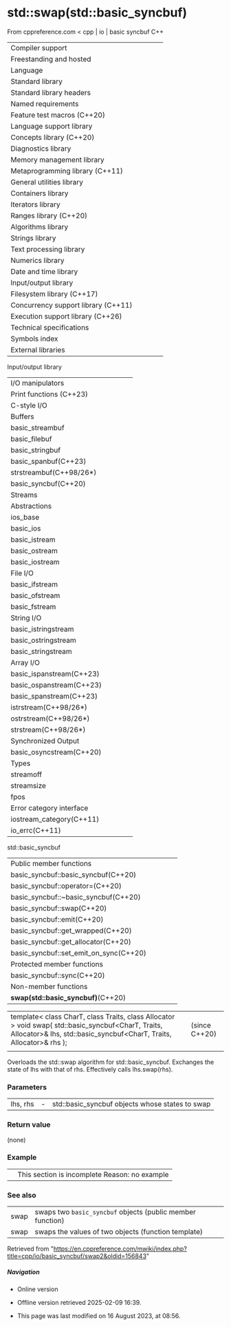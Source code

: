 # std::swap(std::basic_syncbuf)

From cppreference.com
< cpp‎ | io‎ | basic syncbuf
C++

|  |  |  |  |  |
| --- | --- | --- | --- | --- |
| Compiler support | | | | |
| Freestanding and hosted | | | | |
| Language | | | | |
| Standard library | | | | |
| Standard library headers | | | | |
| Named requirements | | | | |
| Feature test macros (C++20) | | | | |
| Language support library | | | | |
| Concepts library (C++20) | | | | |
| Diagnostics library | | | | |
| Memory management library | | | | |
| Metaprogramming library (C++11) | | | | |
| General utilities library | | | | |
| Containers library | | | | |
| Iterators library | | | | |
| Ranges library (C++20) | | | | |
| Algorithms library | | | | |
| Strings library | | | | |
| Text processing library | | | | |
| Numerics library | | | | |
| Date and time library | | | | |
| Input/output library | | | | |
| Filesystem library (C++17) | | | | |
| Concurrency support library (C++11) | | | | |
| Execution support library (C++26) | | | | |
| Technical specifications | | | | |
| Symbols index | | | | |
| External libraries | | | | |

Input/output library

|  |  |  |  |  |
| --- | --- | --- | --- | --- |
| I/O manipulators | | | | |
| Print functions (C++23) | | | | |
| C-style I/O | | | | |
| Buffers | | | | |
| basic_streambuf | | | | |
| basic_filebuf | | | | |
| basic_stringbuf | | | | |
| basic_spanbuf(C++23) | | | | |
| strstreambuf(C++98/26\*) | | | | |
| basic_syncbuf(C++20) | | | | |
| Streams | | | | |
| Abstractions | | | | |
| ios_base | | | | |
| basic_ios | | | | |
| basic_istream | | | | |
| basic_ostream | | | | |
| basic_iostream | | | | |
| File I/O | | | | |
| basic_ifstream | | | | |
| basic_ofstream | | | | |
| basic_fstream | | | | |
| String I/O | | | | |
| basic_istringstream | | | | |
| basic_ostringstream | | | | |
| basic_stringstream | | | | |
| Array I/O | | | | |
| basic_ispanstream(C++23) | | | | |
| basic_ospanstream(C++23) | | | | |
| basic_spanstream(C++23) | | | | |
| istrstream(C++98/26\*) | | | | |
| ostrstream(C++98/26\*) | | | | |
| strstream(C++98/26\*) | | | | |
| Synchronized Output | | | | |
| basic_osyncstream(C++20) | | | | |
| Types | | | | |
| streamoff | | | | |
| streamsize | | | | |
| fpos | | | | |
| Error category interface | | | | |
| iostream_category(C++11) | | | | |
| io_errc(C++11) | | | | |

std::basic_syncbuf

|  |  |  |  |  |
| --- | --- | --- | --- | --- |
| Public member functions | | | | |
| basic_syncbuf::basic_syncbuf(C++20) | | | | |
| basic_syncbuf::operator=(C++20) | | | | |
| basic_syncbuf::~basic_syncbuf(C++20) | | | | |
| basic_syncbuf::swap(C++20) | | | | |
| basic_syncbuf::emit(C++20) | | | | |
| basic_syncbuf::get_wrapped(C++20) | | | | |
| basic_syncbuf::get_allocator(C++20) | | | | |
| basic_syncbuf::set_emit_on_sync(C++20) | | | | |
| Protected member functions | | | | |
| basic_syncbuf::sync(C++20) | | | | |
| Non-member functions | | | | |
| ****swap(std::basic_syncbuf)****(C++20) | | | | |

|  |  |  |
| --- | --- | --- |
| template< class CharT, class Traits, class Allocator >  void swap( std::basic_syncbuf<CharT, Traits, Allocator>& lhs, std::basic_syncbuf<CharT, Traits, Allocator>& rhs ); |  | (since C++20) |
|  |  |  |

Overloads the std::swap algorithm for std::basic_syncbuf. Exchanges the state of lhs with that of rhs. Effectively calls lhs.swap(rhs).

### Parameters

|  |  |  |
| --- | --- | --- |
| lhs, rhs | - | std::basic_syncbuf objects whose states to swap |

### Return value

(none)

### Example

|  |  |
| --- | --- |
|  | This section is incomplete Reason: no example |

### See also

|  |  |
| --- | --- |
| swap | swaps two `basic_syncbuf` objects   (public member function) |
| swap | swaps the values of two objects   (function template) |

Retrieved from "<https://en.cppreference.com/mwiki/index.php?title=cpp/io/basic_syncbuf/swap2&oldid=156843>"

##### Navigation

- Online version
- Offline version retrieved 2025-02-09 16:39.

- This page was last modified on 16 August 2023, at 08:56.